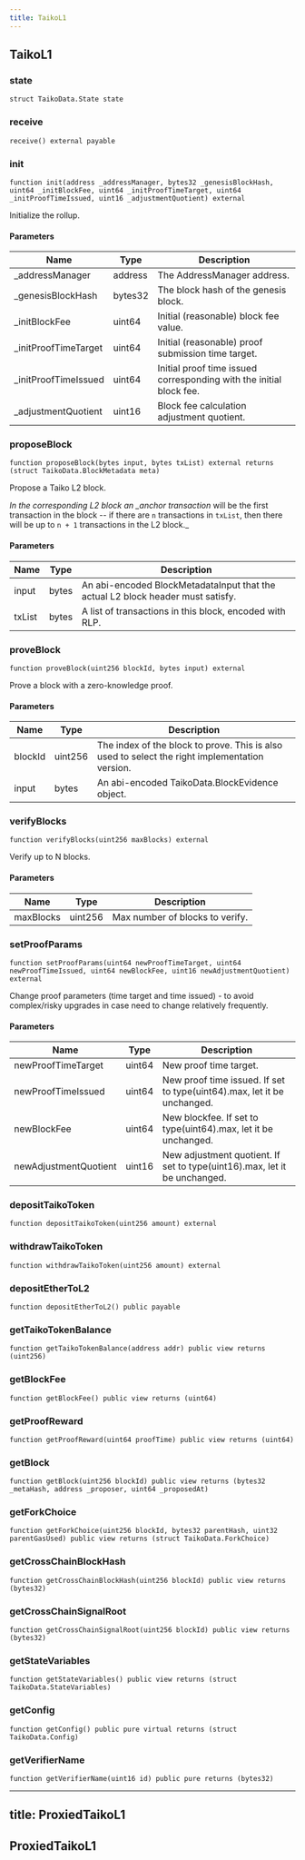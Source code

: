 ```yaml
---
title: TaikoL1
---
```


## TaikoL1

### state

```solidity
struct TaikoData.State state
```

### receive

```solidity
receive() external payable
```

### init

```solidity
function init(address _addressManager, bytes32 _genesisBlockHash, uint64 _initBlockFee, uint64 _initProofTimeTarget, uint64 _initProofTimeIssued, uint16 _adjustmentQuotient) external
```

Initialize the rollup.

#### Parameters

| Name                  | Type    | Description                                                         |
| --------------------- | ------- | ------------------------------------------------------------------- |
| \_addressManager      | address | The AddressManager address.                                         |
| \_genesisBlockHash    | bytes32 | The block hash of the genesis block.                                |
| \_initBlockFee        | uint64  | Initial (reasonable) block fee value.                               |
| \_initProofTimeTarget | uint64  | Initial (reasonable) proof submission time target.                  |
| \_initProofTimeIssued | uint64  | Initial proof time issued corresponding with the initial block fee. |
| \_adjustmentQuotient  | uint16  | Block fee calculation adjustment quotient.                          |

### proposeBlock

```solidity
function proposeBlock(bytes input, bytes txList) external returns (struct TaikoData.BlockMetadata meta)
```

Propose a Taiko L2 block.

_In the corresponding L2 block an \_anchor transaction_
will be the first transaction in the block -- if there are
`n` transactions in `txList`, then there will be up to `n + 1`
transactions in the L2 block.\_

#### Parameters

| Name   | Type  | Description                                                                     |
| ------ | ----- | ------------------------------------------------------------------------------- |
| input  | bytes | An abi-encoded BlockMetadataInput that the actual L2 block header must satisfy. |
| txList | bytes | A list of transactions in this block, encoded with RLP.                         |

### proveBlock

```solidity
function proveBlock(uint256 blockId, bytes input) external
```

Prove a block with a zero-knowledge proof.

#### Parameters

| Name    | Type    | Description                                                                                    |
| ------- | ------- | ---------------------------------------------------------------------------------------------- |
| blockId | uint256 | The index of the block to prove. This is also used to select the right implementation version. |
| input   | bytes   | An abi-encoded TaikoData.BlockEvidence object.                                                 |

### verifyBlocks

```solidity
function verifyBlocks(uint256 maxBlocks) external
```

Verify up to N blocks.

#### Parameters

| Name      | Type    | Description                     |
| --------- | ------- | ------------------------------- |
| maxBlocks | uint256 | Max number of blocks to verify. |

### setProofParams

```solidity
function setProofParams(uint64 newProofTimeTarget, uint64 newProofTimeIssued, uint64 newBlockFee, uint16 newAdjustmentQuotient) external
```

Change proof parameters (time target and time issued) - to avoid complex/risky upgrades in case need to change relatively frequently.

#### Parameters

| Name                  | Type   | Description                                                               |
| --------------------- | ------ | ------------------------------------------------------------------------- |
| newProofTimeTarget    | uint64 | New proof time target.                                                    |
| newProofTimeIssued    | uint64 | New proof time issued. If set to type(uint64).max, let it be unchanged.   |
| newBlockFee           | uint64 | New blockfee. If set to type(uint64).max, let it be unchanged.            |
| newAdjustmentQuotient | uint16 | New adjustment quotient. If set to type(uint16).max, let it be unchanged. |

### depositTaikoToken

```solidity
function depositTaikoToken(uint256 amount) external
```

### withdrawTaikoToken

```solidity
function withdrawTaikoToken(uint256 amount) external
```

### depositEtherToL2

```solidity
function depositEtherToL2() public payable
```

### getTaikoTokenBalance

```solidity
function getTaikoTokenBalance(address addr) public view returns (uint256)
```

### getBlockFee

```solidity
function getBlockFee() public view returns (uint64)
```

### getProofReward

```solidity
function getProofReward(uint64 proofTime) public view returns (uint64)
```

### getBlock

```solidity
function getBlock(uint256 blockId) public view returns (bytes32 _metaHash, address _proposer, uint64 _proposedAt)
```

### getForkChoice

```solidity
function getForkChoice(uint256 blockId, bytes32 parentHash, uint32 parentGasUsed) public view returns (struct TaikoData.ForkChoice)
```

### getCrossChainBlockHash

```solidity
function getCrossChainBlockHash(uint256 blockId) public view returns (bytes32)
```

### getCrossChainSignalRoot

```solidity
function getCrossChainSignalRoot(uint256 blockId) public view returns (bytes32)
```

### getStateVariables

```solidity
function getStateVariables() public view returns (struct TaikoData.StateVariables)
```

### getConfig

```solidity
function getConfig() public pure virtual returns (struct TaikoData.Config)
```

### getVerifierName

```solidity
function getVerifierName(uint16 id) public pure returns (bytes32)
```

---

## title: ProxiedTaikoL1

## ProxiedTaikoL1
